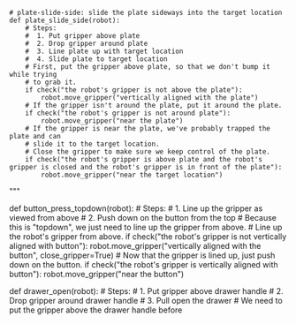



```
# plate-slide-side: slide the plate sideways into the target location
def plate_slide_side(robot):
    # Steps:
    #  1. Put gripper above plate
    #  2. Drop gripper around plate
    #  3. Line plate up with target location
    #  4. Slide plate to target location
    # First, put the gripper above plate, so that we don't bump it while trying
    # to grab it.
    if check("the robot's gripper is not above the plate"):
        robot.move_gripper("vertically aligned with the plate")
    # If the gripper isn't around the plate, put it around the plate.
    if check("the robot's gripper is not around plate"):
        robot.move_gripper("near the plate")
    # If the gripper is near the plate, we've probably trapped the plate and can
    # slide it to the target location.
    # Close the gripper to make sure we keep control of the plate.
    if check("the robot's gripper is above plate and the robot's gripper is closed and the robot's gripper is in front of the plate"):
        robot.move_gripper("near the target location")
```
"""


def button_press_topdown(robot):
    # Steps:
    #  1. Line up the gripper as viewed from above
    #  2. Push down on the button from the top
    # Because this is "topdown", we just need to line up the gripper from above.
    # Line up the robot's gripper from above.
    if check("the robot's gripper is not vertically aligned with button"):
        robot.move_gripper("vertically aligned with the button", close_gripper=True)
    # Now that the gripper is lined up, just push down on the button.
    if check("the robot's gripper is vertically aligned with button"):
        robot.move_gripper("near the button")


def drawer_open(robot):
    # Steps:
    #  1. Put gripper above drawer handle
    #  2. Drop gripper around drawer handle
    #  3. Pull open the drawer
    # We need to put the gripper above the drawer handle before